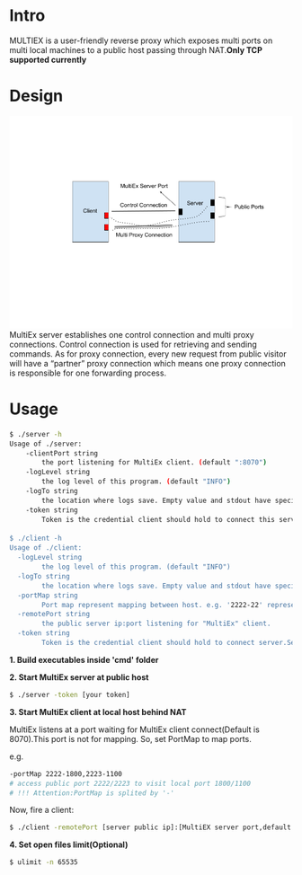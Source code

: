 # Intro
MULTIEX is a user-friendly reverse proxy which exposes multi ports on multi local machines to a public host passing through NAT.**Only TCP supported currently**
# Design

<div align=center><img src="MultiEx.png" width=700/></div>
MultiEx server establishes one control connection and multi proxy connections. Control connection is used for retrieving and sending commands. As for proxy connection, every new request from public visitor will have a “partner” proxy connection which means one proxy connection is responsible for one forwarding process.

# Usage

```bash
$ ./server -h    
Usage of ./server:
    -clientPort string
      	the port listening for MultiEx client. (default ":8070")
    -logLevel string
      	the log level of this program. (default "INFO")
    -logTo string
      	the location where logs save. Empty value and stdout have special meaning (default "stdout")
    -token string
      	Token is the credential client should hold to connect this server.Server doesn't have token default.

$ ./client -h                          
Usage of ./client:
  -logLevel string
    	the log level of this program. (default "INFO")
  -logTo string
    	the location where logs save. Empty value and stdout have special meaning (default "stdout")
  -portMap string
    	Port map represent mapping between host. e.g. '2222-22' represents expose local port 22 at public port 2222. Multi mapping split by comma. (default "2222-22")
  -remotePort string
    	the public server ip:port listening for "MultiEx" client.
  -token string
    	Token is the credential client should hold to connect server.Server doesn't have token default.

```

**1. Build executables inside 'cmd' folder**

**2. Start MultiEx server at public host**

```bash
$ ./server -token [your token]
```
**3. Start MultiEx client at local host behind NAT**

MultiEx listens at a port waiting for MultiEx client connect(Default is 8070).This port is not for mapping. So, set PortMap to map ports.

e.g.   
```bash
-portMap 2222-1800,2223-1100  
# access public port 2222/2223 to visit local port 1800/1100
# !!! Attention:PortMap is splited by '-'
```
Now, fire a client:
```bash
$ ./client -remotePort [server public ip]:[MultiEX server port,default 8070] -portMap 2222-1800,2223-1100 -token [your token]
```

**4. Set open files limit(Optional)**

```bash
$ ulimit -n 65535
```

